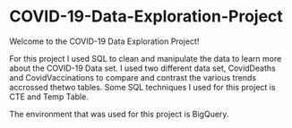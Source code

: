 # COVID-19-Data-Exploration-Project

Welcome to the COVID-19 Data Exploration Project!

For this project I used SQL to clean and manipulate the data to learn more about the COVID-19 Data set. I used two different data set, CovidDeaths and CovidVaccinations to compare and contrast the various trends accrossed thetwo tables. Some SQL techniques I used for this project is CTE and Temp Table.

The environment that was used for this project is BigQuery.
